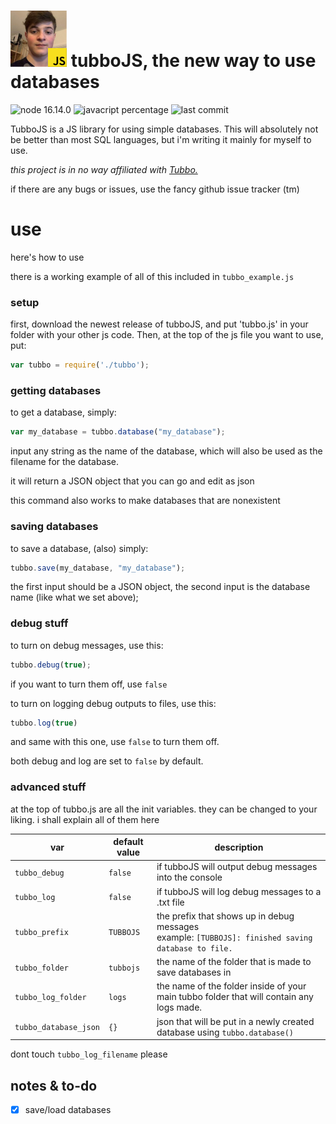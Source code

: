 # ![(tubboJS logo)](https://github.com/caeserlettuce/tubbojs/blob/master/tubbojs90.png?raw=true "tubboJS") tubboJS, the new way to use databases

![node 16.14.0](https://img.shields.io/badge/node-16.14.0-blue?style=flat-square)
![javacript percentage](https://img.shields.io/github/languages/top/caeserlettuce/tubbojs?style=flat-square)
![last commit](https://img.shields.io/github/last-commit/caeserlettuce/tubbojs?style=flat-square)

TubboJS is a JS library for using simple databases. This will absolutely not be better than most SQL languages, but i'm writing it mainly for myself to use.

*this project is in no way affiliated with [Tubbo.](https://twitch.tv/tubbo)*

if there are any bugs or issues, use the fancy github issue tracker (tm)


use
===

here's how to use

there is a working example of all of this included in `tubbo_example.js`

### setup

first, download the newest release of tubboJS, and put 'tubbo.js' in your folder with your other js code. Then, at the top of the js file you want to use, put:

```javascript
var tubbo = require('./tubbo');
``` 


### getting databases

to get a database, simply:

```javascript
var my_database = tubbo.database("my_database");
```
input any string as the name of the database, which will also be used as the filename for the database.

it will return a JSON object that you can go and edit as json

this command also works to make databases that are nonexistent

### saving databases

to save a database, (also) simply:

```javascript
tubbo.save(my_database, "my_database");
```

the first input should be a JSON object, the second input is the database name (like what we set above);

### debug stuff

to turn on debug messages, use this:

```javascript
tubbo.debug(true);
```

if you want to turn them off, use `false`

to turn on logging debug outputs to files, use this:

```javascript
tubbo.log(true)
```

and same with this one, use `false` to turn them off.

both debug and log are set to `false` by default.

### advanced stuff

at the top of tubbo.js are all the init variables. they can be changed to your liking. i shall explain all of them here


|var|default value|description|
|---|---|---|
|`tubbo_debug`|`false`|if tubboJS will output debug messages into the console|
|`tubbo_log`|`false`|if tubboJS will log debug messages to a .txt file|
|`tubbo_prefix`|`TUBBOJS`|the prefix that shows up in debug messages<br>example: `[TUBBOJS]: finished saving database to file.`|
|`tubbo_folder`|`tubbojs`|the name of the folder that is made to save databases in|
|`tubbo_log_folder`|`logs`|the name of the folder inside of your main tubbo folder that will contain any logs made.|
|`tubbo_database_json`|`{}`|json that will be put in a newly created database using `tubbo.database()`|

dont touch `tubbo_log_filename` please




## notes & to-do

- [x] save/load databases